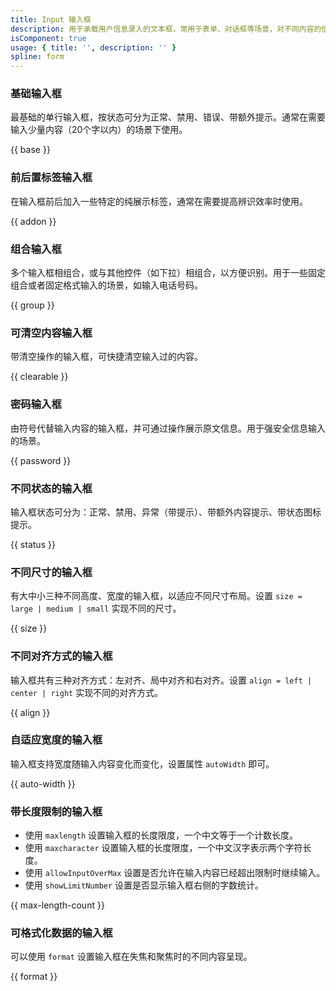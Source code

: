```yaml
---
title: Input 输入框
description: 用于承载用户信息录入的文本框，常用于表单、对话框等场景，对不同内容的信息录入，可拓展形成多种信息录入形式。
isComponent: true
usage: { title: '', description: '' }
spline: form
---
```


### 基础输入框

最基础的单行输入框，按状态可分为正常、禁用、错误、带额外提示。通常在需要输入少量内容（20个字以内）的场景下使用。

{{ base }}

### 前后置标签输入框

在输入框前后加入一些特定的纯展示标签，通常在需要提高辨识效率时使用。

{{ addon }}

### 组合输入框

多个输入框相组合，或与其他控件（如下拉）相组合，以方便识别。用于一些固定组合或者固定格式输入的场景，如输入电话号码。

{{ group }}

### 可清空内容输入框

带清空操作的输入框，可快捷清空输入过的内容。

{{ clearable }}

### 密码输入框

由符号代替输入内容的输入框，并可通过操作展示原文信息。用于强安全信息输入的场景。

{{ password }}

### 不同状态的输入框

输入框状态可分为：正常、禁用、异常（带提示）、带额外内容提示、带状态图标提示。

{{ status }}

### 不同尺寸的输入框

有大中小三种不同高度、宽度的输入框，以适应不同尺寸布局。设置 `size = large | medium | small` 实现不同的尺寸。

{{ size }}

### 不同对齐方式的输入框

输入框共有三种对齐方式：左对齐、局中对齐和右对齐。设置 `align = left | center | right` 实现不同的对齐方式。

{{ align }}

### 自适应宽度的输入框

输入框支持宽度随输入内容变化而变化，设置属性 `autoWidth` 即可。

{{ auto-width }}

### 带长度限制的输入框

- 使用 `maxlength` 设置输入框的长度限度，一个中文等于一个计数长度。
- 使用 `maxcharacter` 设置输入框的长度限度，一个中文汉字表示两个字符长度。
- 使用 `allowInputOverMax` 设置是否允许在输入内容已经超出限制时继续输入。
- 使用 `showLimitNumber` 设置是否显示输入框右侧的字数统计。

{{ max-length-count }}

### 可格式化数据的输入框

可以使用 `format` 设置输入框在失焦和聚焦时的不同内容呈现。

{{ format }}
